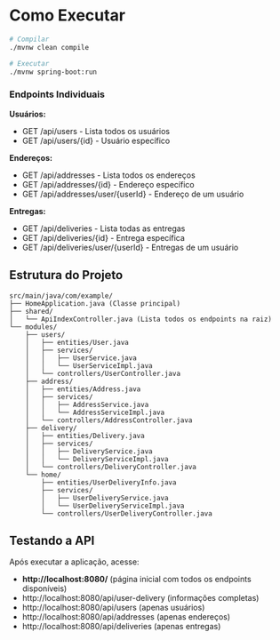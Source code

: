 # Como Executar

```bash
# Compilar
./mvnw clean compile

# Executar
./mvnw spring-boot:run
```

### Endpoints Individuais

**Usuários:**
- GET /api/users - Lista todos os usuários
- GET /api/users/{id} - Usuário específico

**Endereços:**
- GET /api/addresses - Lista todos os endereços
- GET /api/addresses/{id} - Endereço específico
- GET /api/addresses/user/{userId} - Endereço de um usuário

**Entregas:**
- GET /api/deliveries - Lista todas as entregas
- GET /api/deliveries/{id} - Entrega específica
- GET /api/deliveries/user/{userId} - Entregas de um usuário

## Estrutura do Projeto

```
src/main/java/com/example/
├── HomeApplication.java (Classe principal)
├── shared/
│   └── ApiIndexController.java (Lista todos os endpoints na raiz)
└── modules/
    ├── users/
    │   ├── entities/User.java
    │   ├── services/
    │   │   ├── UserService.java
    │   │   └── UserServiceImpl.java
    │   └── controllers/UserController.java
    ├── address/
    │   ├── entities/Address.java
    │   ├── services/
    │   │   ├── AddressService.java
    │   │   └── AddressServiceImpl.java
    │   └── controllers/AddressController.java
    ├── delivery/
    │   ├── entities/Delivery.java
    │   ├── services/
    │   │   ├── DeliveryService.java
    │   │   └── DeliveryServiceImpl.java
    │   └── controllers/DeliveryController.java
    └── home/
        ├── entities/UserDeliveryInfo.java
        ├── services/
        │   ├── UserDeliveryService.java
        │   └── UserDeliveryServiceImpl.java
        └── controllers/UserDeliveryController.java
```

## Testando a API

Após executar a aplicação, acesse:
- **http://localhost:8080/** (página inicial com todos os endpoints disponíveis)
- http://localhost:8080/api/user-delivery (informações completas)
- http://localhost:8080/api/users (apenas usuários)
- http://localhost:8080/api/addresses (apenas endereços)
- http://localhost:8080/api/deliveries (apenas entregas)